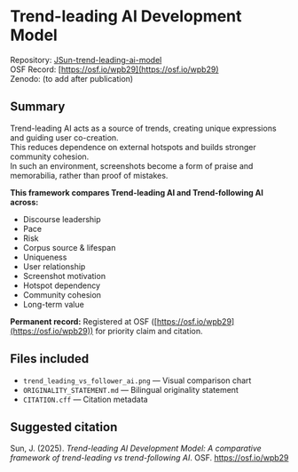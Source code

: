 # Trend-leading AI Development Model

Repository: [JSun-trend-leading-ai-model](https://github.com/JSunOfficial-arch/JSun-trend-leading-ai-model)  
OSF Record: [https://osf.io/wpb29](https://osf.io/wpb29)  
Zenodo: (to add after publication)

## Summary
Trend-leading AI acts as a source of trends, creating unique expressions and guiding user co-creation.  
This reduces dependence on external hotspots and builds stronger community cohesion.  
In such an environment, screenshots become a form of praise and memorabilia, rather than proof of mistakes.

**This framework compares Trend-leading AI and Trend-following AI across:**
- Discourse leadership  
- Pace  
- Risk  
- Corpus source & lifespan  
- Uniqueness  
- User relationship  
- Screenshot motivation  
- Hotspot dependency  
- Community cohesion  
- Long-term value  

**Permanent record:** Registered at OSF ([https://osf.io/wpb29](https://osf.io/wpb29)) for priority claim and citation.

## Files included
- `trend_leading_vs_follower_ai.png` — Visual comparison chart  
- `ORIGINALITY_STATEMENT.md` — Bilingual originality statement  
- `CITATION.cff` — Citation metadata  

## Suggested citation
Sun, J. (2025). *Trend-leading AI Development Model: A comparative framework of trend-leading vs trend-following AI*. OSF. https://osf.io/wpb29
